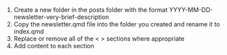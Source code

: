 1. Create a new folder in the posts folder with the format YYYY-MM-DD-newsletter-very-brief-description
2. Copy the newsletter.qmd file into the folder you created and rename it to index.qmd
3. Replace or remove all of the < > sections where appropriate
4. Add content to each section
